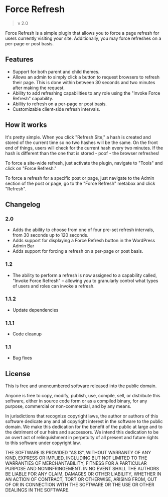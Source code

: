 # Force Refresh
>v 2.0

Force Refresh is a simple plugin that allows you to force a page refresh for users currently visiting your site. Additionally, you may force refreshes on a per-page or post basis.

## Features
* Support for both parent and child themes.
* Allows an admin to simply click a button to request browsers to refresh their page. This is done within between 30 seconds and two minutes after making the request.
* Ability to add refreshing capabilities to any role using the "Invoke Force Refresh" capability.
* Ability to refresh on a per-page or post basis.
* Customizable client-side refresh intervals.

## How it works
It's pretty simple. When you click "Refresh Site," a hash is created and stored of the current time so no two hashes will be the same. On the front end of things, users will check for the current hash every two minutes. If the hash is different than the one that is stored - poof - the browser refreshes!

To force a site-wide refresh, just activate the plugin, navigate to "Tools" and click on "Force Refresh."

To force a refresh for a specific post or page, just navigate to the Admin section of the post or page, go to the "Force Refresh" metabox and click "Refresh".

## Changelog ##

### 2.0 ###
* Adds the ability to choose from one of four pre-set refresh intervals, from 30 seconds up to 120 seconds.
* Adds support for displaying a Force Refresh button in the WordPress Admin Bar
* Adds support for forcing a refresh on a per-page or post basis.

### 1.2 ###
* The ability to perform a refresh is now assigned to a capability called, "Invoke Force Refresh" – allowing you to granularly control what types of users and roles can invoke a refresh.

### 1.1.2 ###
* Update dependencies

### 1.1.1 ###
* Code cleanup

### 1.1 ###
* Bug fixes

## License
This is free and unencumbered software released into the public domain.

Anyone is free to copy, modify, publish, use, compile, sell, or distribute this software, either in source code form or as a compiled binary, for any purpose, commercial or non-commercial, and by any means.

In jurisdictions that recognize copyright laws, the author or authors of this software dedicate any and all copyright interest in the software to the public domain. We make this dedication for the benefit of the public at large and to the detriment of our heirs and successors. We intend this dedication to be an overt act of relinquishment in perpetuity of all present and future rights to this software under copyright law.

THE SOFTWARE IS PROVIDED "AS IS", WITHOUT WARRANTY OF ANY KIND, EXPRESS OR IMPLIED, INCLUDING BUT NOT LIMITED TO THE WARRANTIES OF MERCHANTABILITY, FITNESS FOR A PARTICULAR PURPOSE AND NONINFRINGEMENT. IN NO EVENT SHALL THE AUTHORS BE LIABLE FOR ANY CLAIM, DAMAGES OR OTHER LIABILITY, WHETHER IN AN ACTION OF CONTRACT, TORT OR OTHERWISE, ARISING FROM, OUT OF OR IN CONNECTION WITH THE SOFTWARE OR THE USE OR OTHER DEALINGS IN THE SOFTWARE.